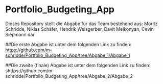 # Portfolio_Budgeting_App

Dieses Repository stellt die Abgabe für das Team bestehend aus: Moritz Schridde, Niklas Schäfer, Hendrik Weisgerber, Davit Melkonyan, Cevin Siepmann dar

##Die erste Abgabe ist unter dem folgenden Link zu finden:
https://github.com/m-schridde/Portfolio_Budgeting_App/tree/Abgabe_1/Abgabe_1

##Die zweite (finale) Abgabe ist unter dem folgenden Link zu finden:
shttps://github.com/m-schridde/Portfolio_Budgeting_App/tree/Abgabe_2/Abgabe_2
